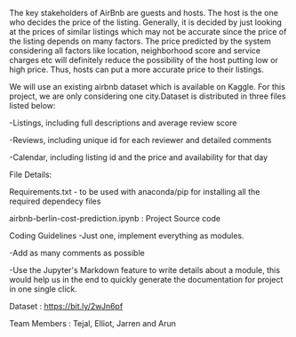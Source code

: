The key stakeholders of AirBnb are guests and hosts. The host is the one who decides the
price of the listing. Generally, it is decided by just looking at the prices of similar listings
which may not be accurate since the price of the listing depends on many factors. The price
predicted by the system considering all factors like location, neighborhood score and
service charges etc will definitely reduce the possibility of the host putting low or high price.
Thus, hosts can put a more accurate price to their listings.

We will use an existing airbnb dataset which is available on Kaggle. For this project, we are
only considering one city.Dataset is distributed in three files listed below:

-Listings, including full descriptions and average review score

-Reviews, including unique id for each reviewer and detailed comments

-Calendar, including listing id and the price and availability for that day



File Details:

Requirements.txt - to be used with anaconda/pip for installing all the required dependecy files

airbnb-berlin-cost-prediction.ipynb : Project Source code


Coding Guidelines
-Just one, implement everything as modules.

-Add as many comments as possible

-Use the Jupyter's Markdown feature to write details about a module,
 this would help us in the end to quickly generate the documentation
 for project in one single click.


Dataset : https://bit.ly/2wJn6pf

Team Members : Tejal, Elliot, Jarren and Arun
